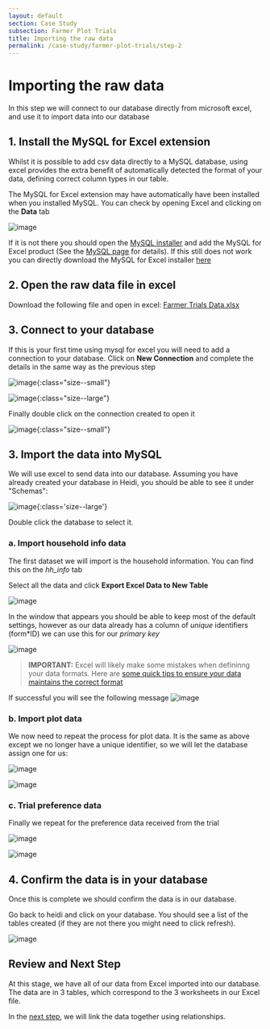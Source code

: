 ```yaml
---
layout: default
section: Case Study
subsection: Farmer Plot Trials
title: Importing the raw data
permalink: /case-study/farmer-plot-trials/step-2
---
```


# Importing the raw data

In this step we will connect to our database directly from microsoft excel, and use it to import data into our database

## 1. Install the MySQL for Excel extension

Whilst it is possible to add csv data directly to a MySQL database, using excel provides the extra benefit of automatically detected the format of your data, defining correct column types in our table.

The MySQL for Excel extension may have automatically have been installed when you installed MySQL. You can check by opening Excel and clicking on the **Data** tab

![image](/assets/images/MySQL/mysql-for-excel-toolbar.png)

If it is not there you should open the [MySQL installer](/tools/mysql) and add the MySQL for Excel product (See the [MySQL page](/tools/mysql#InstallExtras) for details). If this still does not work you can directly download the MySQL for Excel installer <a href="https://dev.mysql.com/downloads/windows/excel/" target="_blank">here</a>

## 2. Open the raw data file in excel

Download the following file and open in excel: <a href="/assets/resources/Farmer Trials Data.xlsx" download>Farmer Trials Data.xlsx</a>

## 3. Connect to your database

If this is your first time using mysql for excel you will need to add a connection to your database.
Click on **New Connection** and complete the details in the same way as the previous step

![image](/assets/images/MySQL/mysql-for-excel-new-connection.png){:class="size--small"}

![image](/assets/images/MySQL/mysql-for-excel-new-connection-details.png){:class="size--large"}

Finally double click on the connection created to open it

![image](/assets/images/MySQL/mysql-for-excel-connections.png){:class="size--small"}

## 3. Import the data into MySQL

We will use excel to send data into our database. Assuming you have already created your database in Heidi, you should be able to see it under "Schemas":

![image](/assets/images/MySQL/mysql-for-excel-select-schema.png){:class='size--large'}

Double click the database to select it.

### a. Import household info data

The first dataset we will import is the household information. You can find this on the _hh_info_ tab

Select all the data and click **Export Excel Data to New Table**

![image](/assets/images/FarmerTrials/export-data-1.png)

In the window that appears you should be able to keep most of the default settings, however as our data already has a column of _unique_ identifiers (form*ID) we can use this for our _primary key_

![image](/assets/images/MySQL/mysql-for-excel-export-hh-info.png)

> **IMPORTANT:** Excel will likely make some mistakes when defininng your data formats.
> Here are <a href="/resources/mysql-for-excel-tips" target="_blank">some quick tips to ensure your data maintains the correct format</a>

If successful you will see the following message
![image](/assets/images/FarmerTrials/export-data-3.png)

### b. Import plot data

We now need to repeat the process for plot data. It is the same as above except we no longer have a unique identifier, so we will let the database assign one for us:

![image](/assets/images/FarmerTrials/export-data-4.png)

![image](/assets/images/FarmerTrials/export-data-5.png)

### c. Trial preference data

Finally we repeat for the preference data received from the trial

![image](/assets/images/FarmerTrials/export-data-6.png)

![image](/assets/images/FarmerTrials/export-data-7.png)

## 4. Confirm the data is in your database

Once this is complete we should confirm the data is in our database.

Go back to heidi and click on your database. You should see a list of the tables created (if they are not there you might need to click refresh).

![image](/assets/images/FarmerTrials/export-data-8.png)

## Review and Next Step

At this stage, we have all of our data from Excel imported into our database. The data are in 3 tables, which correspond to the 3 worksheets in our Excel file.

In the [next step](/case-study/farmer-plot-trials/step-3), we will link the data together using relationships.
